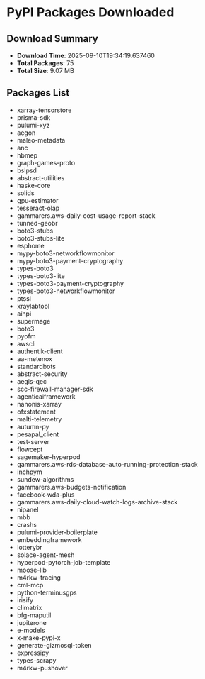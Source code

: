 # PyPI Packages Downloaded

## Download Summary
- **Download Time**: 2025-09-10T19:34:19.637460
- **Total Packages**: 75
- **Total Size**: 9.07 MB

## Packages List
- xarray-tensorstore
- prisma-sdk
- pulumi-xyz
- aegon
- maleo-metadata
- anc
- hbmep
- graph-games-proto
- bslpsd
- abstract-utilities
- haske-core
- solids
- gpu-estimator
- tesseract-olap
- gammarers.aws-daily-cost-usage-report-stack
- tunned-geobr
- boto3-stubs
- boto3-stubs-lite
- esphome
- mypy-boto3-networkflowmonitor
- mypy-boto3-payment-cryptography
- types-boto3
- types-boto3-lite
- types-boto3-payment-cryptography
- types-boto3-networkflowmonitor
- ptssl
- xraylabtool
- aihpi
- supermage
- boto3
- pyofm
- awscli
- authentik-client
- aa-metenox
- standardbots
- abstract-security
- aegis-qec
- scc-firewall-manager-sdk
- agenticaiframework
- nanonis-xarray
- ofxstatement
- malti-telemetry
- autumn-py
- pesapal_client
- test-server
- flowcept
- sagemaker-hyperpod
- gammarers.aws-rds-database-auto-running-protection-stack
- inchpym
- sundew-algorithms
- gammarers.aws-budgets-notification
- facebook-wda-plus
- gammarers.aws-daily-cloud-watch-logs-archive-stack
- nipanel
- mbb
- crashs
- pulumi-provider-boilerplate
- embeddingframework
- lotterybr
- solace-agent-mesh
- hyperpod-pytorch-job-template
- moose-lib
- m4rkw-tracing
- cml-mcp
- python-terminusgps
- irisify
- climatrix
- bfg-maputil
- jupiterone
- e-models
- x-make-pypi-x
- generate-gizmosql-token
- expressipy
- types-scrapy
- m4rkw-pushover
